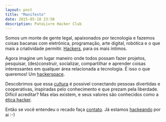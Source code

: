 ```yaml
---
layout: post
title: "Manifesto"
date: 2015-05-18 23:58
description: PatoLivre Hacker Club
---
```


Somos um monte de gente legal, apaixonados por tecnologia e fazemos coisas bacanas com eletrônica, programação, arte digital, robótica e o que mais a criatividade permitir. [Hackers][Hackers], para os mais íntimos.

Agora imagine um lugar maneiro onde todos possam fazer projetos, pesquisar, (des)construir, socializar, compartilhar e aprender coisas interessantes em qualquer área relacionada a tecnologia. É isso o que queremos! Um [hackerspace][hackerspace].

Descobrimos que essa [cultura][cultura] é possível conectando pessoas divertidas e cooperativas, inspiradas pelo conhecimento e que prezam pela liberdade. Difícil acreditar? Mas elas existem, e seus valores são conhecidos como a [ética hacker][ética hacker].

Então se você entendeu o recado faça [contato][contato].
Já estamos [hackeando][hackeando] por ai :-)


[Hackers]: https://garoa.net.br/wiki/Hacker
[hackerspace]: http://pt.wikipedia.org/wiki/Hackerspace
[cultura]: https://garoa.net.br/wiki/Hacker#Hist.C3.B3ria_da_cultura_hacker
[ética hacker]: http://pt.wikipedia.org/wiki/%C3%89tica_hacker
[contato]: https://groups.google.com/forum/#!forum/patolivre
[hackeando]: https://garoa.net.br/wiki/Hacker#O_Hacking
